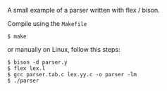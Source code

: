 A small example of a parser written with flex / bison.

Compile using the `Makefile` 

    $ make

or manually on Linux, follow this steps:

    $ bison -d parser.y
    $ flex lex.l
    $ gcc parser.tab.c lex.yy.c -o parser -lm
    $ ./parser

